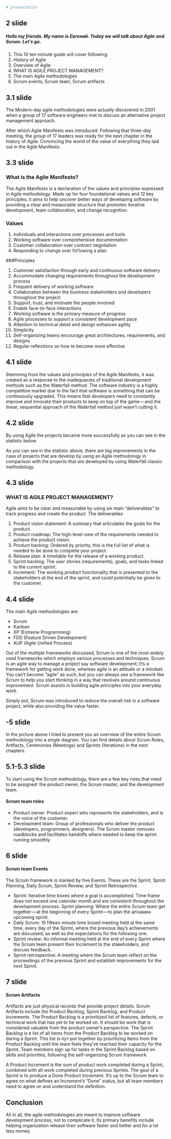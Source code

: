 ```sh
# presentation
```
	
## 2 slide

##### Hello my friends. My name is Евгений. Today we will talk about Agile and Scrum. Let’s go.

1. This 10 ten-minute guide will cover following: 
2. History of Agile 
3. Overview of Agile
4. WHAT IS AGILE PROJECT MANAGEMENT?
5. The main Agile methodologies 
6. Scrum events, Scrum team, Scrum artifacts

## 3.1 slide

The Modern-day agile methodologies were actually discovered in 2001  when a group of 17 software engineers met to discuss an alternative project management approach. 

After which Agile Manifesto was introduced. 
Following that three-day meeting, the group of 17 leaders was ready for the next chapter in the history of Agile: Convincing the world of the value of everything they laid out in the Agile Manifesto.

## 3.3 slide

### What is the Agile Manifesto?

The Agile Manifesto is a declaration of the values and principles expressed in Agile methodology. Made up for four foundational values and 12 key principles, it aims to help uncover better ways of developing software by providing a clear and measurable structure that promotes iterative  development, team collaboration, and change recognition.

### Values

1.	Individuals and interactions over processes and tools
2.	Working software over comprehensive documentation
3.	Customer collaboration over contract negotiation 
4.	Responding to change over fol’lowing a plan

###Principles

1.	Customer satisfaction through early and continuous software delivery
2.	Accommodate changing requirements throughout the development process
3.	Frequent delivery of working software
4.	Collaboration between the business stakeholders and developers throughout the project
5.	Support, trust, and motivate the people involved
6.	Enable face-to-face interactions
7.	Working software is the primary measure of progress
8.	Agile processes to support a consistent development pace
9.	Attention to technical detail and design enhances agility
10.	Simplicity
11.	Self-organizing teams encourage great architectures, requirements, and designs
12.	Regular reflections on how to become more effective

## 4.1 slide

Stemming from the values and principles of the Agile Manifesto, it was created as a response to the inadequacies of traditional development methods such as the Waterfall method. The software industry is a highly competitive market due to the fact that software is something that can be continuously upgraded. This means that developers need to constantly improve and innovate their products to keep on top of the game — and the linear, sequential approach of the Waterfall method just wasn’t cutting it.
## 4.2 slide

By using Agile the projects became more successfully as you can see in the statistic below.

As you can see in the statistic above, there are big improvements in the case of projects that are develop by using an Agile methodology in comparison with the projects that are developed by using Waterfall classic methodology.
## 4.3 slide

### WHAT IS AGILE PROJECT MANAGEMENT?

Agile aims to be clear and measurable  by using six main “deliverables” to track progress and create the product.
The deliverables
1.	Product vision statement: A summary that articulates the goals for the product.
2.	Product roadmap: The high-level view of the requirements needed to achieve the product vision.
3.	Product backlog: Ordered by priority, this is the full list of what is needed to be done to complete your project.
4.	Release plan: A timetable for the release of a working product.
5.	Sprint backlog: The user stories (requirements), goals, and tasks linked to the current sprint.
6.	Increment: The working product functionality that is presented to the stakeholders at the end of the sprint, and could potentially be given to the customer.

## 4.4 slide

The main Agile methodologies are: 
* Scrum
* Kanban
* XP (Extreme Programming)
* FDD (Feature Driven Development)
* AUP (Agile Unified Process)

 Out of the multiple frameworks discussed, Scrum is one of the most widely used frameworks which employs various processes and techniques. Scrum is an agile way to manage a project say software development; It’s a framework for getting work done, whereas agile is an attitude or a mindset. You can’t become “agile” as such, but you can always use a framework like Scrum to help you start thinking in a way that revolves around continuous improvement. Scrum assists in building agile principles into your everyday work.

Simply put, Scrum was introduced to reduce the overall risk in a software project, while also providing the value faster.

## -5 slide

In the picture above I tried to present you an overview of the entire Scrum methodology into a single diagram. You can find details about Scrum Roles, Artifacts, Ceremonies (Meetings) and Sprints (Iterations) in the next chapters.

## 5.1-5.3 slide

To start using the Scrum methodology, there are a few key roles that need to be assigned: the product owner, the Scrum master, and the development team.

#### Scrum team roles

* Product owner: Product expert who represents the stakeholders, and is the voice of the customer.
* Development team: Group of professionals who deliver the product (developers, programmers, designers).
The Scrum master removes roadblocks and facilitates handoffs where needed to keep the sprint running smoothly.

## 6  slide

#### Scrum team Events

The Scrum framework is marked by five Events. These are the Sprint, Sprint Planning, Daily Scrum, Sprint Review, and Sprint Retrospective.
* Sprint: Iterative time boxes where a goal is accomplished. Time frame does not exceed one calendar month and are consistent throughout the development process.
Sprint planning: Where the entire Scrum team get together — at the beginning of every Sprint — to plan the апˈкамин upcoming sprint.
* Daily Scrum: 15 fifteen minute time boxed meeting held at the same time, every day of the Sprint, where the previous day’s achievements are discussed, as well as the expectations for the following one.
* Sprint review: An informal meeting held at the end of every Sprint where the Scrum team present their Increment to the stakeholders, and discuss feedback.
* Sprint retrospective: A meeting where the Scrum team reflect on the proceedings of the previous Sprint and establish improvements for the next Sprint.

## 7  slide
	
#### Scrum Artifacts

Artifacts are just physical records that provide project details. Scrum Artifacts include the Product Backlog, Sprint Backlog, and Product Increments.
The Product Backlog is a prioritized list of features, defects, or technical work that has   yet to be worked on. It should be work that is considered valuable from the product owner’s perspective.
The Sprint Backlog is a list of all items from the Product Backlog to be worked on during a Sprint. This list is пут put together by prioritizing items from the Product Backlog until the team feels they’ve reached their capacity for the Sprint. Team members sign up for tasks in the Sprint Backlog based on skills and priorities, following the self-organizing Scrum framework.

A Product Increment is the sum of product work completed during a Sprint, combined with all work completed during previous Sprints. The goal of a Sprint is to produce a Done Product Increment. It’s up to the Scrum team to agree on what defines an Increment’s “Done” status, but all team members need to agree on and understand the definition.

## Conclusion

All in all, the agile methodologies are meant to improve software development   process, not to complicate it. Its primary benefits include helping organization release their software faster and better and for a lot less money.


